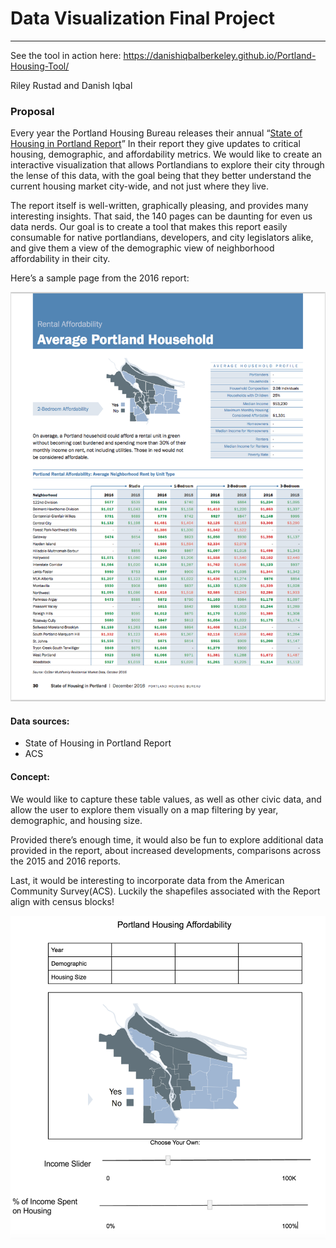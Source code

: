 # Data Visualization Final Project
---
See the tool in action here: https://danishiqbalberkeley.github.io/Portland-Housing-Tool/

Riley Rustad and Danish Iqbal

### Proposal
Every year the Portland Housing Bureau releases their annual “[State of Housing in Portland Report](https://www.portlandoregon.gov/phb/67393)” In their report they give updates to critical housing, demographic, and affordability metrics. We would like to create an interactive visualization that allows Portlandians to explore their city through the lense of this data, with the goal being that they better understand the current housing market city-wide, and not just where they live.

The report itself is well-written, graphically pleasing, and provides many interesting insights. That said, the 140 pages can be daunting for even us data nerds. Our goal is to create a tool that makes this report easily consumable for native portlandians, developers, and city legislators alike, and give them a view of the demographic view of neighborhood affordability in their city.

Here’s a sample page from the 2016 report:

![](/img/report.png)

#### Data sources:
- State of Housing in Portland Report
- ACS

#### Concept:

We would like to capture these table values, as well as other civic data, and allow the user to explore them visually on a map filtering by year, demographic, and housing size.

Provided there’s enough time, it would also be fun to explore additional data provided in the report, about increased developments, comparisons across the 2015 and 2016 reports.

Last, it would be interesting to incorporate data from the American Community Survey(ACS). Luckily the shapefiles associated with the Report align with census blocks!

![](/img/concept.png)


